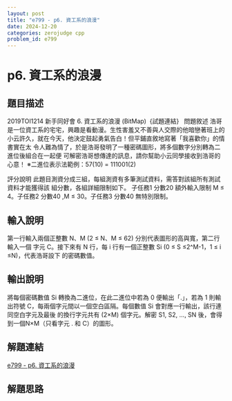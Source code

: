 ```yaml
---
layout: post
title: "e799 - p6. 資工系的浪漫"
date: 2024-12-20
categories: zerojudge cpp
problem_id: e799
---
```


# p6. 資工系的浪漫

## 題目描述

2019TOI1214 新手同好會 6. 資工系的浪漫 (BitMap)  {試題連結}
 
問題敘述 浩哥是一位資工系的宅宅，興趣是看動漫。生性害羞又不善與人交際的他暗戀著班上的 小云許久，就在今天，他決定鼓起勇氣告白！但平鋪直敘地寫著「我喜歡你」的情書實在太 令人難為情了，於是浩哥發明了一種密碼圖形，將多個數字分別轉為二進位後組合在一起便 可解密浩哥想傳達的訊息，請你幫助小云同學接收到浩哥的心意！
※二進位表示法範例：57(10) = 111001(2)

評分說明 此題目測資分成三組，每組測資有多筆測試資料，需答對該組所有測試資料才能獲得該 組分數，各組詳細限制如下。 子任務1 分數20 額外輸入限制 M ≤ 4。子任務2 分數40 ,M ≤ 30。子任務3 分數40 無特別限制。

## 輸入說明

第一行輸入兩個正整數 N、M (2 ≤ N、M ≤ 62) 分別代表圖形的高與寬，第二行輸入一個 字元 C。接下來有 N 行，每 i 行有一個正整數 Si (0 ≤ S ≤2^M-1，1 ≤ i ≤N)，代表浩哥設下 的密碼數值。

## 輸出說明

將每個密碼數值 Si 轉換為二進位，在此二進位中若為 0 便輸出「.」，若為 1 則輸出符號 C，每兩個字元間以一個空白區隔。每個數值 Si 會對應一行輸出，該行連同空白字元及最後 的換行字元共有 (2×M) 個字元。解密 S1, S2, …, SN 後，會得到一個N×M（只看字元 . 和 C）的圖形。

## 解題連結

[e799 - p6. 資工系的浪漫](https://zerojudge.tw/ShowProblem?problemid=e799)

## 解題思路

